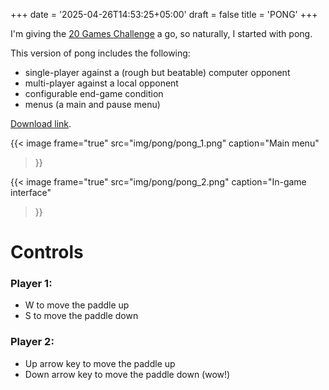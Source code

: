 +++
date = '2025-04-26T14:53:25+05:00'
draft = false
title = 'PONG'
+++

I'm giving the [20 Games Challenge](https://20_games_challenge.gitlab.io/challenge/) a go, so naturally, I started with pong.

This version of pong includes the following:
- single-player against a (rough but beatable) computer opponent
- multi-player against a local opponent
- configurable end-game condition
- menus (a main and pause menu)

[Download link](/files/pong/pong.zip).

{{< image
  frame="true"
  src="img/pong/pong_1.png"
  caption="Main menu"
>}}

{{< image
  frame="true"
  src="img/pong/pong_2.png"
  caption="In-game interface"
>}}

# Controls
### Player 1:
- W to move the paddle up
- S to move the paddle down
### Player 2:
- Up arrow key to move the paddle up
- Down arrow key to move the paddle down (wow!)